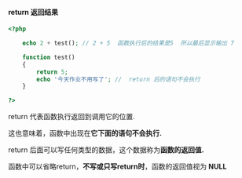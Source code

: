 #### return  返回结果

```php
<?php

    echo 2 + test(); // 2 + 5  函数执行后的结果是5  所以最后显示输出 7

    function test()
    {
        return 5;
        echo '今天作业不用写了'; //  return 后的语句不会执行
    }

?>
```

return 代表函数执行返回到调用它的位置.

这也意味着，函数中出现在**它下面的语句不会执行.**

return 后面可以写任何类型的数据，这个数据称为**函数的返回值.**

函数中可以省略return，**不写或只写return时**，函数的返回值视为 **NULL**


